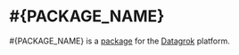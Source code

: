 # #{PACKAGE_NAME}

#{PACKAGE_NAME} is a [package](https://datagrok.ai/help/develop/develop#packages) for the [Datagrok](https://datagrok.ai) platform.